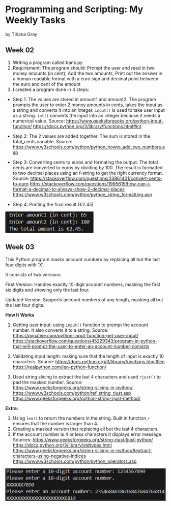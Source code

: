 # Programming and Scripting: My Weekly Tasks

by Tihana Gray

## Week 02

1. Writing a program called bank.py 
2. Requirement: The program should: Prompt the user and read in two money amounts (in cent); Add the two amounts; Print out the answer in a human readable format with a euro sign and decimal point between the euro and cent of the amount 
3. I created a program done in 4 steps:
- Step 1: The values are stored in amount1 and amount2. The program prompts the user to enter 2 money amounts in cents, takes the input as a string and converts it into an integer.
`input()` is used to take user input as a string.
`int()` converts the input into an integer because it needs a numerical value. 
Source: https://www.geeksforgeeks.org/python-input-function/
https://docs.python.org/3/library/functions.html#int

- Step 2: The 2 values are added together. The sum is stored in the total_cents variable.
Source: https://www.w3schools.com/python/python_howto_add_two_numbers.asp

- Step 3: Converting cents to euros and formating the output. 
The total cents are converted to euros by dividing by 100. The result is formatted to two decimal places using an f-string to get the right currency format.
Source: https://stackoverflow.com/questions/33861401/convert-cents-to-euro
https://stackoverflow.com/questions/1995615/how-can-i-format-a-decimal-to-always-show-2-decimal-places
https://www.w3schools.com/python/python_string_formatting.asp

- Step 4: Printing the final result (€2.45)

![alt text](<Screenshot 2025-03-02 131955.png>)

## Week 03

This Python program masks account numbers by replacing all but the last four digits with 'X'. 

It consists of two versions:

First Version: Handles exactly 10-digit account numbers, masking the first six digits and showing only the last four.

Updated Version: Supports account numbers of any length, masking all but the last four digits.

**How It Works**

1. Getting user input: using `input()` function to prompt the account number. It also converts it to a string.
Source: https://pynative.com/python-input-function-get-user-input/
https://stackoverflow.com/questions/45229343/program-in-python-that-will-prompt-the-user-to-enter-an-account-number-consists

2. Validating input length: making sure that the length of input is exactly 10 characters.
Source: https://docs.python.org/3/library/functions.html#len
https://realpython.com/len-python-function/

3. Used string slicing to extract the last 4 characters and used `rjust()` to pad the masked number.
Source: https://www.geeksforgeeks.org/string-slicing-in-python/
https://www.w3schools.com/python/ref_string_rjust.asp
https://www.geeksforgeeks.org/python-string-rjust-method/

**Extra:**

1. Using `len()` to return the numbers in the string. Built in function `>` ensures that the number is larger than 4. 
2. Creating a masked version that replacing all but the last 4 characters.
3. If the account number is 4 or less characters it displays error message. 
Sources: https://www.geeksforgeeks.org/string-rjust-ljust-python/
https://docs.python.org/3/library/stdtypes.html
https://www.geeksforgeeks.org/string-slicing-in-python/#extract-characters-using-negative-indices
https://www.w3schools.com/python/python_operators.asp

![alt text](<Screenshot 2025-03-02 134704.png>)

